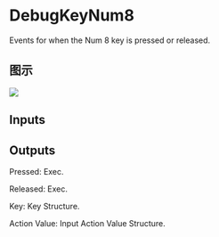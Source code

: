 # DebugKeyNum8

Events for when the Num 8 key is pressed or released.

## 图示

![]($-20221218-19201894.png)

## Inputs

## Outputs

Pressed: Exec.

Released: Exec.

Key: Key Structure.

Action Value: Input Action Value Structure.

